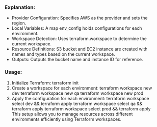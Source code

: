 ### Explanation:
* Provider Configuration: Specifies AWS as the provider and sets the region.
* Local Variables: A map env_config holds configurations for each environment.
* Workspace Detection: Uses terraform.workspace to determine the current workspace.
* Resource Definitions: S3 bucket and EC2 instance are created with names and types based on the current workspace.
* Outputs: Outputs the bucket name and instance ID for reference.

### Usage:
1. Initialize Terraform: terraform init
2. Create a workspace for each environment:
terraform workspace new dev
terraform workspace new qa
terraform workspace new prod
3. Apply the configuration for each environment:
terraform workspace select dev && terraform apply
terraform workspace select qa && terraform apply
terraform workspace select prod && terraform apply
This setup allows you to manage resources across different environments efficiently using Terraform workspaces.
